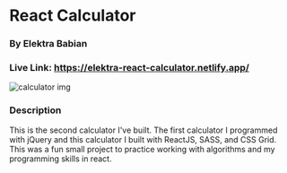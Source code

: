 # React Calculator
### By Elektra Babian
### Live Link: https://elektra-react-calculator.netlify.app/

![calculator img](https://i.imgur.com/1meIukL.png)

### Description
This is the second calculator I've built. The first calculator I programmed with
jQuery and this calculator I built with ReactJS, SASS, and CSS Grid. This was a fun
small project to practice working with algorithms and my programming skills
in react.
